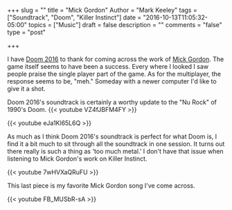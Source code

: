 +++
slug = ""
title = "Mick Gordon"
Author = "Mark Keeley"
tags = ["Soundtrack", "Doom", "Killer Instinct"]
date = "2016-10-13T11:05:32-05:00"
topics = ["Music"]
draft = false
description = ""
comments = "false"
type = "post"

+++

I have [Doom 2016](http://www.imdb.com/title/tt1799527) to thank for coming across the work of [Mick Gordon](https://www.youtube.com/user/GameAudioAustralia/featured). The game itself seems to have been a success. Every where I looked I saw people praise the single player part of the game. As for the multiplayer, the response seems to be, "meh." Someday with a newer computer I'd like to give it a shot.

Doom 2016's soundtrack is certainly a worthy update to the "Nu Rock" of 1990's Doom. 
{{< youtube VZ4fJBFM4FY >}}

{{< youtube eJa1Kl65L6Q >}}

As much as I think Doom 2016's soundtrack is perfect for what Doom is, I find it a bit much to sit through all the soundtrack in one session. It turns out there really is such a thing as 'too much metal.' I don't have that issue when listening to Mick Gordon's work on Killer Instinct. 

{{< youtube 7wHVXaQRuFU >}}

This last piece is my favorite Mick Gordon song I've come across.

{{< youtube FB_MUSbR-sA >}}

